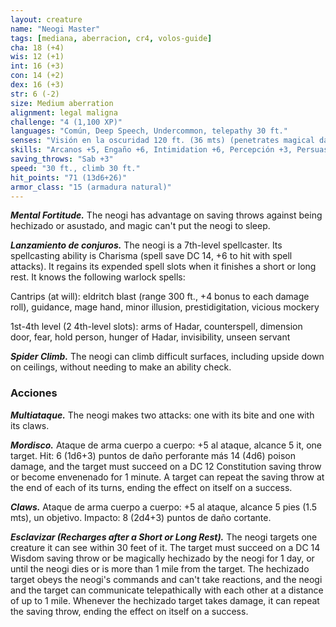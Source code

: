 ```yaml
---
layout: creature
name: "Neogi Master"
tags: [mediana, aberracion, cr4, volos-guide]
cha: 18 (+4)
wis: 12 (+1)
int: 16 (+3)
con: 14 (+2)
dex: 16 (+3)
str: 6 (-2)
size: Medium aberration
alignment: legal maligna
challenge: "4 (1,100 XP)"
languages: "Común, Deep Speech, Undercommon, telepathy 30 ft."
senses: "Visión en la oscuridad 120 ft. (36 mts) (penetrates magical darkness)"
skills: "Arcanos +5, Engaño +6, Intimidation +6, Percepción +3, Persuasión +6"
saving_throws: "Sab +3"
speed: "30 ft., climb 30 ft."
hit_points: "71 (13d6+26)"
armor_class: "15 (armadura natural)"
---
```


***Mental Fortitude.*** The neogi has advantage on saving throws against being hechizado or asustado, and magic can't put the neogi to sleep.

***Lanzamiento de conjuros.*** The neogi is a 7th-level spellcaster. Its spellcasting ability is Charisma (spell save DC 14, +6 to hit with spell attacks). It regains its expended spell slots when it finishes a short or long rest. It knows the following warlock spells:

Cantrips (at will): eldritch blast (range 300 ft., +4 bonus to each damage roll), guidance, mage hand, minor illusion, prestidigitation, vicious mockery

1st-4th level (2 4th-level slots): arms of Hadar, counterspell, dimension door, fear, hold person, hunger of Hadar, invisibility, unseen servant

***Spider Climb.*** The neogi can climb difficult surfaces, including upside down on ceilings, without needing to make an ability check.

### Acciones

***Multiataque.*** The neogi makes two attacks: one with its bite and one with its claws.

***Mordisco.*** Ataque de arma cuerpo a cuerpo: +5 al ataque, alcance 5 it, one target. Hit: 6 (1d6+3) puntos de daño perforante más 14 (4d6) poison damage, and the target must succeed on a DC 12 Constitution saving throw or become envenenado for 1 minute. A target can repeat the saving throw at the end of each of its turns, ending the effect on itself on a success.

***Claws.*** Ataque de arma cuerpo a cuerpo: +5 al ataque, alcance 5 pies (1.5 mts), un objetivo. Impacto: 8 (2d4+3) puntos de daño cortante.

***Esclavizar (Recharges after a Short or Long Rest).*** The neogi targets one creature it can see within 30 feet of it. The target must succeed on a DC 14 Wisdom saving throw or be magically  hechizado by the neogi for 1 day, or until the neogi dies or is more than 1 mile from the target. The hechizado target obeys the neogi's commands and can't take reactions, and the neogi and the target can communicate telepathically with each other at a distance of up to 1 mile. Whenever the hechizado target takes damage, it can repeat the saving throw, ending the effect on itself on a success.